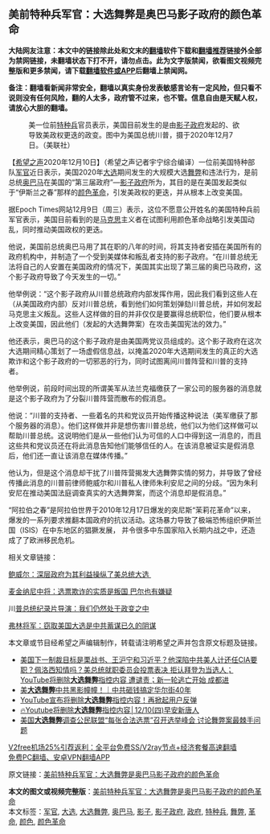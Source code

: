  <h2>美前特种兵军官：大选舞弊是奥巴马影子政府的颜色革命</h2> <p class="notice"><b>大陆网友注意：本文中的链接除此处和文末的<a href="https://github.com/bannedbook/fanqiang" >翻墙</a>软件下载和<a href="https://github.com/killgcd/justmysocks/blob/master/README.md">翻墙推荐</a>链接外全部为禁网链接，未翻墙状态下打不开，请勿点击。此为文字版禁闻，欲看图文视频完整版和更多禁闻，请下载<a href="https://github.com/bannedbook/fanqiang">翻墙软件或APP</a>后翻墙上禁闻网。</p><p>备注：翻墙看新闻非常安全，翻墙以真实身份发表敏感言论有一定风险，但只看不说则没有任何风险，翻的人太多，政府管不过来，也不管。信息自由是天赋人权，请放心大胆的翻墙。</b></p>  <div class="entry"> <figure><figcaption>美一位前<a href="https://www.bannedbook.org/bnews/tag/%E7%89%B9%E7%A7%8D%E5%85%B5/" class="st_tag internal_tag" rel="tag" title="标签 特种兵 下的日志">特种兵</a>官员表示，美国目前发生的是由<a href="https://www.bannedbook.org/bnews/tag/%E5%BD%B1%E5%AD%90/" class="st_tag internal_tag" rel="tag" title="标签 影子 下的日志">影子</a><a href="https://www.bannedbook.org/bnews/tag/%e6%94%bf%e5%ba%9c/" class="st_tag internal_tag" rel="tag" title="标签 政府 下的日志">政府</a>发起的、欲导致美政权更迭的政变。图中为美国总统川普，摄于2020年12月7日。（美联社）</figcaption></figure> <p>【<span class='wp_keywordlink_affiliate'><a href="https://www.soundofhope.org" title="希望之声" target="_blank">希望之声</a></span>2020年12月10日】（希望之声记者宇宁综合编译）一位前美国特种部队<a href="https://www.bannedbook.org/bnews/tag/%E5%86%9B%E5%AE%98/" class="st_tag internal_tag" rel="tag" title="标签 军官 下的日志">军官</a>近日表示，美国2020年<a href="https://www.bannedbook.org/bnews/tag/%e5%a4%a7%e9%80%89/" class="st_tag internal_tag" rel="tag" title="标签 大选 下的日志">大选</a>期间发生的大规模大选<a href="https://www.bannedbook.org/bnews/tag/%E8%88%9E%E5%BC%8A/" class="st_tag internal_tag" rel="tag" title="标签 舞弊 下的日志">舞弊</a>和违法行为，是前总统<a href="https://www.bannedbook.org/bnews/tag/%e5%a5%a5%e5%b7%b4%e9%a9%ac/" class="st_tag internal_tag" rel="tag" title="标签 奥巴马 下的日志">奥巴马</a>在美国的“第三届政府”&#8212;<a href="https://www.bannedbook.org/bnews/tag/%e5%bd%b1%e5%ad%90%e6%94%bf%e5%ba%9c/" class="st_tag internal_tag" rel="tag" title="标签 影子政府 下的日志">影子政府</a>所为，其目的是在美国发起类似于“伊斯兰之春”那样的<a href="https://www.bannedbook.org/bnews/tag/%E9%A2%9C%E8%89%B2/" class="st_tag internal_tag" rel="tag" title="标签 颜色 下的日志">颜色</a><a href="https://www.bannedbook.org/bnews/tag/%e9%9d%a9%e5%91%bd/" class="st_tag internal_tag" rel="tag" title="标签 革命 下的日志">革命</a>，引发美政权的更迭，并从根本上改变美国。 </p> <p>据Epoch Times网站12月9日（周三）表示，这位不愿意公开姓名的美国特种兵前军官表示，美国目前看到的是<span class='wp_keywordlink'><a href="https://www.bannedbook.org/forum2/topic105.html" title="《马克思的成魔之路》" target="_blank">马克思</a></span>主义者在试图利用颜色革命战略引发美国动乱，同时推动美国政权的更迭。 </p> <p>他说，美国前总统奥巴马用了其在职的八年的时间，将其支持者安插在美国所有的政府机构中，并制造了一个受到美媒体和叛乱者支持的影子政府。“在川普总统无法将自己的人安置在美国政府的情况下，美国其实出现了第三届的奥巴马政府，这个影子政府导致了今天发生的一切。”</p> <p>他举例说：“这个影子政府从川普总统政府内部发挥作用，因此我们看到这些人在（从美国政府内部）反对川普总统，看到他们如何策划弹劾川普总统，并如何发起马克思主义叛乱。这些人这样做的目的并非仅仅是要赢得总统职位，他们要从根本上改变美国，因此他们（发起的大选舞弊案）在攻击美国宪法的效力。”</p>  <p>他还表示，奥巴马的这个影子政府是由美国两党议员组成的。这个影子政府在这次大选期间精心策划了一场虚假信息战，以掩盖2020年大选期间发生的真正的大选欺诈和这个影子政府的一切邪恶的行为，同时试图离间川普阵营和川普的支持者。  </p> <p>他举例说，前段时间出现的所谓美军从法兰克福缴获了一家公司的服务器的消息就是这个影子政府为了分裂川普阵营而散布的假消息。 </p> <p>他说：“川普的支持者、一些着名的共和党议员开始传播这种说法（美军缴获了那个服务器的消息）。他们这样做并非是想伤害川普总统，他们以为他们这样做可以帮助川普总统。这说明他们是从一些他们认为可信的人口中得到这一消息的，而且这些共和党议员还在将此消息告知他们能够信任的人。在该消息被证实是假消息后，他们还一直让该消息在媒体传播。”</p> <p>他认为，但是这个消息却干扰了川普阵营揭发大选舞弊实情的努力，并导致了曾经传播此消息的川普前律师鲍威尔和川普私人律师朱利安尼之间的分歧。“因为朱利安尼在推动美国法庭调查真实的大选舞弊案，而这个消息却是假消息。” </p>  <p>“阿拉伯之春”是阿拉伯世界于2010年12月17日爆发的突尼斯“茉莉花革命”以来，爆发的一系列要求推翻本国政府的抗议活动。这场暴力导致了极端恐怖组织伊斯兰国（ISIS）在中东地区的猖獗发展， 并令很多中东国家陷入长期内战之中，还造成了了欧洲移民危机。</p> <p>相关文章链接：</p> <p><a href="https://www.soundofhope.org/post/902271622">鲍威尔：深层政府为其利益操纵了美总统大选 </a></p> <p><a href="https://www.soundofhope.org/post/902257564">麦金纳尼中将：选票欺诈的实质是叛国 巴尔也有嫌疑</a></p>  <p>川<a href="https://www.soundofhope.org/post/902254150">普总统纪录片导演：我们仍然处于政变之中</a></p> <p><a href="https://www.soundofhope.org/post/902252449">弗林将军：窃取美国大选是中共蓄谋已久的阴谋</a></p> <p>本文章或节目经希望之声编辑制作，转载请注明希望之声并包含原文标题及链接。</p> <ul class='op-related-articles' title='相关阅读'> <li><a href='https://www.bannedbook.org/bnews/bannedvideo/20201210/1445380.html' target='_blank'>美国下一制裁目标是栗战书、王沪宁和习近平？他深陷中共美人计还任CIA要职？佩洛西知情吗？美总统就职委员会投票表决 拒认拜登为当选人；YouTube将删除<b>大选舞弊</b>指控内容 遭谴责；新一轮逃亡开始 成都进</a></li> <li><a href='https://www.bannedbook.org/bnews/taiwannews/20201210/1445376.html' target='_blank'>美<b>大选舞弊</b>中共黑影幢幢！｜中共砸钱搞定华尔街40年</a></li> <li><a href='https://www.bannedbook.org/bnews/bannedvideo/20201210/1445224.html' target='_blank'>YouTube宣布将删除<b>大选舞弊</b>指控内容！再掀起用户反弹</a></li> <li><a href='https://www.bannedbook.org/bnews/taiwannews/20201210/1445056.html' target='_blank'>🔥Youtube将删除<b>大选舞弊</b>指控内容│12/10(四)早安新唐人</a></li> <li><a href='https://www.bannedbook.org/bnews/bannedvideo/20201210/1444986.html' target='_blank'>美国<b>大选舞弊</b>调查公民联盟“每张合法选票”召开选举峰会 讨论舞弊案最棘手问题</a></li> </ul> <p class="texttj"> <a href="https://www.bannedbook.org/forum23/topic22702.html" target="_blank">V2free机场25%引荐返利：全平台免费SS/V2ray节点+经济套餐高速翻墙</a><br/> <a href="https://github.com/bannedbook/fanqiang/wiki/%E7%A6%81%E9%97%BB%E7%BD%91%E5%AE%89%E5%8D%93%E7%BF%BB%E5%A2%99%E6%96%B0%E9%97%BBAPP" target="_blank">免费PC翻墙、安卓VPN翻墙APP</a></p><p>原文链接：<a class="src_link"  href="https://www.soundofhope.org/post/452089" target="_blank">美前特种兵军官：大选舞弊是奥巴马影子政府的颜色革命</a></p> <a name='sharetosocial'></a>       <div><b>本文的图文或视频完整版</b>：<a href='https://www.bannedbook.org/bnews/comments/20201210/1445415.html'>美前特种兵军官：大选舞弊是奥巴马影子政府的颜色革命</a></div>  </div><!--END ENTRY--> <div class="postfooter"> <div>本文标签：<a href="https://www.bannedbook.org/bnews/tag/%E5%86%9B%E5%AE%98/" rel="tag">军官</a>, <a href="https://www.bannedbook.org/bnews/tag/%e5%a4%a7%e9%80%89/" rel="tag">大选</a>, <a href="https://www.bannedbook.org/bnews/tag/%E5%A4%A7%E9%80%89%E8%88%9E%E5%BC%8A/" rel="tag">大选舞弊</a>, <a href="https://www.bannedbook.org/bnews/tag/%e5%a5%a5%e5%b7%b4%e9%a9%ac/" rel="tag">奥巴马</a>, <a href="https://www.bannedbook.org/bnews/tag/%E5%BD%B1%E5%AD%90/" rel="tag">影子</a>, <a href="https://www.bannedbook.org/bnews/tag/%e5%bd%b1%e5%ad%90%e6%94%bf%e5%ba%9c/" rel="tag">影子政府</a>, <a href="https://www.bannedbook.org/bnews/tag/%e6%94%bf%e5%ba%9c/" rel="tag">政府</a>, <a href="https://www.bannedbook.org/bnews/tag/%E7%89%B9%E7%A7%8D%E5%85%B5/" rel="tag">特种兵</a>, <a href="https://www.bannedbook.org/bnews/tag/%E8%88%9E%E5%BC%8A/" rel="tag">舞弊</a>, <a href="https://www.bannedbook.org/bnews/tag/%e9%9d%a9%e5%91%bd/" rel="tag">革命</a>, <a href="https://www.bannedbook.org/bnews/tag/%E9%A2%9C%E8%89%B2/" rel="tag">颜色</a>, <a href="https://www.bannedbook.org/bnews/tag/%e9%a2%9c%e8%89%b2%e9%9d%a9%e5%91%bd/" rel="tag">颜色革命</a></div>  </div><!--END POSTFOOTER--> 